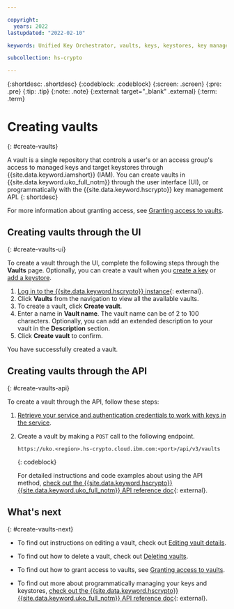 ```yaml
---

copyright:
  years: 2022
lastupdated: "2022-02-10"

keywords: Unified Key Orchestrator, vaults, keys, keystores, key management, UKO

subcollection: hs-crypto

---
```


{:shortdesc: .shortdesc}
{:codeblock: .codeblock}
{:screen: .screen}
{:pre: .pre}
{:tip: .tip}
{:note: .note}
{:external: target="_blank" .external}
{:term: .term}


# Creating vaults
{: #create-vaults}

A vault is a single repository that controls a user's or an access group's access to managed keys and target keystores through {{site.data.keyword.iamshort}} (IAM). You can create vaults in {{site.data.keyword.uko_full_notm}} through the user interface (UI), or programmatically with the {{site.data.keyword.hscrypto}} key management API.
{: shortdesc}

For more information about granting access, see [Granting access to vaults](/docs/hs-crypto?topic=hs-crypto-grant-access-vaults).


## Creating vaults through the UI
{: #create-vaults-ui}

To create a vault through the UI, complete the following steps through the **Vaults** page. Optionally, you can create a vault when you [create a key](/docs/hs-crypto?topic=hs-crypto-create-internal-keys) or [add a keystore](/docs/hs-crypto?topic=hs-crypto-create-internal-keystores).

1. [Log in to the {{site.data.keyword.hscrypto}} instance](https://cloud.ibm.com/login){: external}.
2. Click **Vaults** from the navigation to view all the available vaults.
3. To create a vault, click **Create vault**.
4. Enter a name in **Vault name**. The vault name can be of 2 to 100 characters. Optionally, you can add an extended description to your vault in the **Description** section.
5. Click **Create vault** to confirm.

You have successfully created a vault. 

## Creating vaults through the API
{: #create-vaults-api}

To create a vault through the API, follow these steps:

1. [Retrieve your service and authentication credentials to work with keys in the service](/docs/hs-crypto?topic=hs-crypto-set-up-uko-api).
2. Create a vault by making a `POST` call to the following endpoint.

    ```
    https://uko.<region>.hs-crypto.cloud.ibm.com:<port>/api/v3/vaults
    ```
    {: codeblock}

    For detailed instructions and code examples about using the API method, [check out the {{site.data.keyword.hscrypto}} {{site.data.keyword.uko_full_notm}} API reference doc](/apidocs/uko#create-vault-v3){: external}.

## What's next
{: #create-vaults-next}

- To find out instructions on editing a vault, check out [Editing vault details](/docs/hs-crypto?topic=hs-crypto-edit-vaults).

- To find out how to delete a vault, check out [Deleting vaults](/docs/hs-crypto?topic=hs-crypto-delete-vaults).
  
- To find out how to grant access to vaults, see [Granting access to vaults](/docs/hs-crypto?topic=hs-crypto-grant-access-vaults).

- To find out more about programmatically managing your keys and keystores, [check out the {{site.data.keyword.hscrypto}} {{site.data.keyword.uko_full_notm}} API reference doc](/apidocs/uko){: external}.

